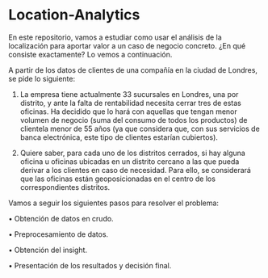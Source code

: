 # Location-Analytics
En este repositorio, vamos a estudiar como usar el análisis de la localización para aportar valor a un caso de negocio concreto. ¿En qué consiste exactamente? Lo vemos a continuación.

A partir de los datos de clientes de una compañía en la ciudad de Londres, se pide lo siguiente:

1.	La empresa tiene actualmente 33 sucursales en Londres, una por distrito, y ante la falta de rentabilidad necesita cerrar tres de estas oficinas. Ha decidido que lo hará con aquellas que tengan menor volumen de negocio (suma del consumo de todos los productos) de clientela menor de 55 años (ya que considera que, con sus servicios de banca electrónica, este tipo de clientes estarían cubiertos).

2.	Quiere saber, para cada uno de los distritos cerrados, si hay alguna oficina u oficinas ubicadas en un distrito cercano a las que pueda derivar a los clientes en caso de necesidad. Para ello, se considerará que las oficinas están geoposicionadas en el centro de los correspondientes distritos.

Vamos a seguir los siguientes pasos para resolver el problema:

•	Obtención de datos en crudo.

•	Preprocesamiento de datos.

•	Obtención del insight.

•	Presentación de los resultados y decisión final.

